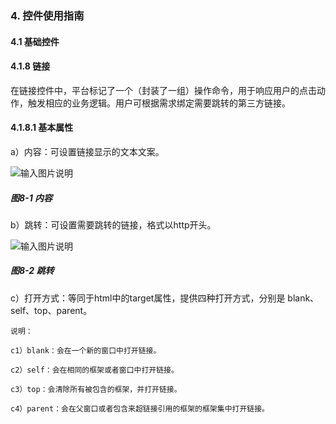 ### 4. 控件使用指南

#### 4.1 基础控件

#### 4.1.8 链接

在链接控件中，平台标记了一个（封装了一组）操作命令，用于响应用户的点击动作，触发相应的业务逻辑。用户可根据需求绑定需要跳转的第三方链接。

#### 4.1.8.1 基本属性

a）内容：可设置链接显示的文本文案。

![输入图片说明](../../../../images/%20SoFlu%EF%BC%88%E5%89%8D%E7%AB%AF%EF%BC%89%E5%85%A8%E8%87%AA%E5%8A%A8%E5%BC%80%E5%8F%91%E5%B9%B3%E5%8F%B0%E6%95%99%E7%A8%8B/1.%20%E6%9C%80%E6%96%B0%E7%89%88%E6%9C%AC%20-%20%E6%9B%B4%E6%96%B0%E6%97%A5%E6%9C%9F%20-%202023.01.10/4.%20%E6%8E%A7%E4%BB%B6%E4%BD%BF%E7%94%A8%E6%8C%87%E5%8D%97/1.%20%E5%9F%BA%E7%A1%80%E6%8E%A7%E4%BB%B6/8-1.png)

##### 图8-1 内容

b）跳转：可设置需要跳转的链接，格式以http开头。

![输入图片说明](../../../../images/%20SoFlu%EF%BC%88%E5%89%8D%E7%AB%AF%EF%BC%89%E5%85%A8%E8%87%AA%E5%8A%A8%E5%BC%80%E5%8F%91%E5%B9%B3%E5%8F%B0%E6%95%99%E7%A8%8B/1.%20%E6%9C%80%E6%96%B0%E7%89%88%E6%9C%AC%20-%20%E6%9B%B4%E6%96%B0%E6%97%A5%E6%9C%9F%20-%202023.01.10/4.%20%E6%8E%A7%E4%BB%B6%E4%BD%BF%E7%94%A8%E6%8C%87%E5%8D%97/1.%20%E5%9F%BA%E7%A1%80%E6%8E%A7%E4%BB%B6/8-2.png)

##### 图8-2 跳转

c）打开方式：等同于html中的target属性，提供四种打开方式，分别是 blank、self、top、parent。


```
说明：

c1）blank：会在一个新的窗口中打开链接。

c2）self：会在相同的框架或者窗口中打开链接。

c3）top：会清除所有被包含的框架，并打开链接。

c4）parent：会在父窗口或者包含来超链接引用的框架的框架集中打开链接。
```
